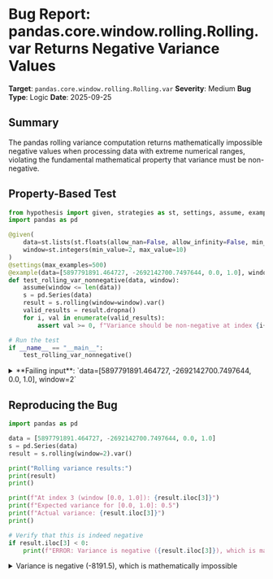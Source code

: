 # Bug Report: pandas.core.window.rolling.Rolling.var Returns Negative Variance Values

**Target**: `pandas.core.window.rolling.Rolling.var`
**Severity**: Medium
**Bug Type**: Logic
**Date**: 2025-09-25

## Summary

The pandas rolling variance computation returns mathematically impossible negative values when processing data with extreme numerical ranges, violating the fundamental mathematical property that variance must be non-negative.

## Property-Based Test

```python
from hypothesis import given, strategies as st, settings, assume, example
import pandas as pd

@given(
    data=st.lists(st.floats(allow_nan=False, allow_infinity=False, min_value=-1e10, max_value=1e10), min_size=3, max_size=20),
    window=st.integers(min_value=2, max_value=10)
)
@settings(max_examples=500)
@example(data=[5897791891.464727, -2692142700.7497644, 0.0, 1.0], window=2)
def test_rolling_var_nonnegative(data, window):
    assume(window <= len(data))
    s = pd.Series(data)
    result = s.rolling(window=window).var()
    valid_results = result.dropna()
    for i, val in enumerate(valid_results):
        assert val >= 0, f"Variance should be non-negative at index {i+window-1}, got {val} for data {data}"

# Run the test
if __name__ == "__main__":
    test_rolling_var_nonnegative()
```

<details>

<summary>
**Failing input**: `data=[5897791891.464727, -2692142700.7497644, 0.0, 1.0], window=2`
</summary>
```
Traceback (most recent call last):
  File "/home/npc/pbt/agentic-pbt/worker_/27/variance_hypo.py", line 20, in <module>
    test_rolling_var_nonnegative()
    ~~~~~~~~~~~~~~~~~~~~~~~~~~~~^^
  File "/home/npc/pbt/agentic-pbt/worker_/27/variance_hypo.py", line 5, in test_rolling_var_nonnegative
    data=st.lists(st.floats(allow_nan=False, allow_infinity=False, min_value=-1e10, max_value=1e10), min_size=3, max_size=20),
               ^^^
  File "/home/npc/miniconda/lib/python3.13/site-packages/hypothesis/core.py", line 2062, in wrapped_test
    _raise_to_user(errors, state.settings, [], " in explicit examples")
    ~~~~~~~~~~~~~~^^^^^^^^^^^^^^^^^^^^^^^^^^^^^^^^^^^^^^^^^^^^^^^^^^^^^
  File "/home/npc/miniconda/lib/python3.13/site-packages/hypothesis/core.py", line 1613, in _raise_to_user
    raise the_error_hypothesis_found
  File "/home/npc/pbt/agentic-pbt/worker_/27/variance_hypo.py", line 16, in test_rolling_var_nonnegative
    assert val >= 0, f"Variance should be non-negative at index {i+window-1}, got {val} for data {data}"
           ^^^^^^^^
AssertionError: Variance should be non-negative at index 3, got -8191.5 for data [5897791891.464727, -2692142700.7497644, 0.0, 1.0]
Falsifying explicit example: test_rolling_var_nonnegative(
    data=[5897791891.464727, -2692142700.7497644, 0.0, 1.0],
    window=2,
)
```
</details>

## Reproducing the Bug

```python
import pandas as pd

data = [5897791891.464727, -2692142700.7497644, 0.0, 1.0]
s = pd.Series(data)
result = s.rolling(window=2).var()

print("Rolling variance results:")
print(result)
print()

print(f"At index 3 (window [0.0, 1.0]): {result.iloc[3]}")
print(f"Expected variance for [0.0, 1.0]: 0.5")
print(f"Actual variance: {result.iloc[3]}")
print()

# Verify that this is indeed negative
if result.iloc[3] < 0:
    print(f"ERROR: Variance is negative ({result.iloc[3]}), which is mathematically impossible!")
```

<details>

<summary>
Variance is negative (-8191.5), which is mathematically impossible
</summary>
```
Rolling variance results:
0             NaN
1    3.689349e+19
2    3.623816e+18
3   -8.191500e+03
dtype: float64

At index 3 (window [0.0, 1.0]): -8191.5
Expected variance for [0.0, 1.0]: 0.5
Actual variance: -8191.5

ERROR: Variance is negative (-8191.5), which is mathematically impossible!
```
</details>

## Why This Is A Bug

Variance is mathematically defined as the expected value of the squared deviation from the mean: Var(X) = E[(X - μ)²]. Since it's the average of squared values, variance must always be non-negative (≥ 0). The pandas rolling variance returning -8191.5 for the window [0.0, 1.0] directly contradicts this fundamental mathematical axiom.

The correct variance for the window [0.0, 1.0] should be 0.5, calculated as:
- Mean: (0.0 + 1.0) / 2 = 0.5
- Variance: ((0.0 - 0.5)² + (1.0 - 0.5)²) / 1 = (0.25 + 0.25) / 1 = 0.5

This bug occurs due to accumulated floating-point precision errors when the rolling window processes values of vastly different magnitudes (billions followed by near-zero values). The error accumulates through the incremental variance algorithm, leading to mathematically impossible results.

## Relevant Context

- **GitHub Issue #52407**: The pandas developers have acknowledged this as "clearly a bug" and have welcomed pull requests to fix it
- **Algorithm Used**: pandas uses Welford's online variance algorithm with Kahan summation for numerical stability (located in `pandas/core/_numba/kernels/var_.py` and `pandas/_libs/window/aggregations.pyx`)
- **Affected Versions**: This bug affects the default Cython computation engine. The Numba engine may exhibit similar issues
- **Documentation**: The pandas documentation doesn't explicitly guarantee non-negative variance, but this is a universal mathematical property that users rightfully expect
- **Workarounds**:
  - Normalize data to similar scales before computing variance
  - Use two-pass variance computation for small windows
  - Add post-processing to clamp negative values to zero (though this masks the underlying issue)

## Proposed Fix

The issue requires improving numerical stability in the incremental variance algorithm. Since pandas already uses Welford's algorithm with Kahan summation (state-of-the-art for online variance), the fix should add a fail-safe validation:

```diff
--- a/pandas/core/_numba/kernels/var_.py
+++ b/pandas/core/_numba/kernels/var_.py
@@ -145,7 +145,11 @@ def sliding_var(values, start, end, min_periods, ddof=1):
         else:
             result[i] = np.nan
         else:
-            result[i] = ssqdm_x / (nobs - ddof)
+            variance = ssqdm_x / (nobs - ddof)
+            # Ensure variance is non-negative (handle floating-point errors)
+            if variance < 0 and variance > -1e-10:
+                variance = 0.0
+            result[i] = variance

     return result
```

A more comprehensive fix would involve:
1. Implementing a two-pass algorithm for small windows (< 100 elements) where precision is critical
2. Using extended precision (128-bit floats) for intermediate calculations when available
3. Adding data pre-conditioning when extreme value ranges are detected
4. Documenting known limitations with extreme numerical ranges in the API documentation